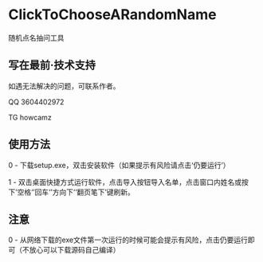# ClickToChooseARandomName
随机点名抽问工具

## 写在最前·技术支持
如遇无法解决的问题，可联系作者。

QQ 3604402972

TG howcamz

## 使用方法
0 - 下载setup.exe，双击安装软件（如果提示有风险请点击‘仍要运行’）

1 - 双击桌面快捷方式运行软件，点击导入按钮导入名单，点击窗口内姓名或按下’空格‘’回车‘’方向下‘‘翻页笔下’键刷新。

## 注意

0 - 从网络下载的exe文件第一次运行的时候可能会提示有风险，点击仍要运行即可（不放心可以下载源码自己编译）

